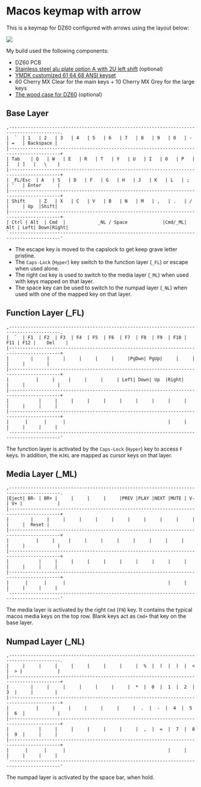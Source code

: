 # Macos keymap with arrow

This is a keymap for DZ60 configured with arrows using the layout below:

[![](https://poitr.us/mARFK9+)](http://www.keyboard-layout-editor.com/#/gists/07d924064c77c0ff43de6b8a9519f931)

My build used the following components:
* DZ60 PCB
* [Stainless steel alu plate option A with 2U left shift](https://www.aliexpress.com/item/Alu-plate-dz60-plate-for-DIY-mechanical-keyboard/32827595666.html) (optional)
* [YMDK customized 61 64 68 ANSI keyset](https://www.amazon.com/Customized-Keyset-Profile-Mechanical-Keyboard/dp/B0777LMKKK)
* 60 Cherry MX Clear for the main keys + 10 Cherry MX Grey for the large keys
* [The wood case for DZ60](https://www.aliexpress.com/item/GH60-Keyboard-Wood-Case-PCB-Board-Position-Plate-Satellite-Axis-And-Walnut-Wood-Wrist-Rest-For/32836566852.html) (optional)

## Base Layer

```
,-----------------------------------------------------------------------------------------.
|  `  | 1   | 2   | 3   | 4   | 5   | 6   | 7   | 8   | 9   | 0   | -   | =   | Backspace |
|-----------------------------------------------------------------------------------------+
| Tab    | Q   | W   | E   | R   | T   | Y   | U   | I   | O   | P   | [   | ]   |   \    |
|-----------------------------------------------------------------------------------------+
| _FL/Esc  | A   | S   | D   | F   | G   | H   | J   | K   | L   | ;   | '   | Enter      |
|-----------------------------------------------------------------------------------------+
| Shift     | Z   | X   | C   | V   | B   | N   | M   | ,   | .   | /   |     | Up  |Shift|
|-----------------------------------------------------------------------------------------+
| Ctrl | Alt  | Cmd  |            _NL / Space             |Cmd/_ML| Alt | Left| Down|Right|
`-----------------------------------------------------------------------------------------'
```

* The escape key is moved to the capslock to get keep grave letter pristine.
* The `Caps-Lock` (`Hyper`) key switch to the function layer (`_FL`) or escape when used alone.
* The right `Cmd` key is used to switch to the media layer (`_ML`) when used with keys mapped on that layer.
* The space key can be used to switch to the numpad layer (`_NL`) when used with one of the mapped key on that layer.

## Function Layer (_FL)

```
,-----------------------------------------------------------------------------------------.
|  `  | F1  | F2  | F3  | F4  | F5  | F6  | F7  | F8  | F9  | F10 | F11 | F12 |    Del    |
|-----------------------------------------------------------------------------------------+
|        |     |     |     |     |     |     |PgDwn| PgUp|     |     |     |     |        |
|-----------------------------------------------------------------------------------------+
|          |     |     |     |     |     | Left| Down| Up  |Right|     |     |            |
|-----------------------------------------------------------------------------------------+
|           |     |     |     |     |     |     |     |     |     |     |     |     |     |
|-----------------------------------------------------------------------------------------+
|      |      |      |                                      |     |     |     |     |     |
`-----------------------------------------------------------------------------------------'
```

The function layer is activated by the `Caps-Lock` (`Hyper`) key to access `F` keys. In addition, the `HJKL` are mapped as cursor keys on that layer.

## Media Layer (_ML)

```
,-----------------------------------------------------------------------------------------.
|Eject| BR- | BR+ |     |     |     |     |PREV |PLAY |NEXT |MUTE | V- | V+ |             |
|-----------------------------------------------------------------------------------------+
|        |     |     |     |     |     |     |     |     |     |     |     |     |  Reset |
|-----------------------------------------------------------------------------------------+
|          |     |     |     |     |     |     |     |     |     |     |     |            |
|-----------------------------------------------------------------------------------------+
|           |     |     |     |     |     |     |     |     |     |     |     |     |     |
|-----------------------------------------------------------------------------------------+
|      |      |      |                                      |     |     |     |     |     |
`-----------------------------------------------------------------------------------------'
```

The media layer is activated by the right `Cmd` (`FN`) key. It contains the typical macos media keys on the top row. Blank keys act as `Cmd+` that key on the base layer.

## Numpad Layer (_NL)

```
,-----------------------------------------------------------------------------------------.
|     |     |     |     |     |     |     |     |  %  |  (  |  )  |  < |  > |             |
|-----------------------------------------------------------------------------------------+
|        |     |     |     |     |     |     |  *  |  0  |  1  |  2  |  3  |     |        |
|-----------------------------------------------------------------------------------------+
|          |     |     |     |     |     |     |  .  |  -  |  4  |  5  |  6  |            |
|-----------------------------------------------------------------------------------------+
|           |     |     |     |     |     |     |  ,  |  =  |  7  |  8  |  9  |     |     |
|-----------------------------------------------------------------------------------------+
|      |      |      |                                      |     |     |     |     |     |
`-----------------------------------------------------------------------------------------'
```

The numpad layer is activated by the space bar, when hold.